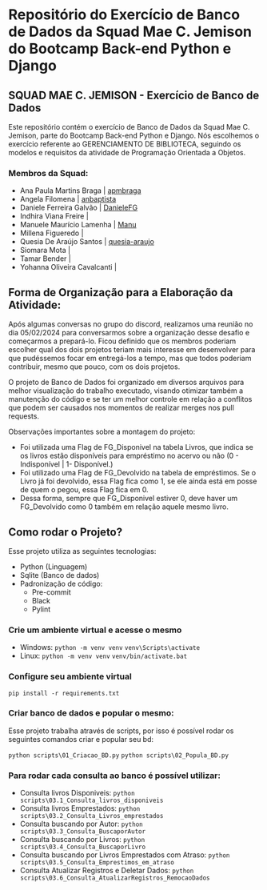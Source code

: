 # Repositório do Exercício de Banco de Dados da Squad Mae C. Jemison do Bootcamp Back-end Python e Django

## SQUAD MAE C. JEMISON - Exercício de Banco de Dados

Este repositório contém o exercício de Banco de Dados da Squad Mae C. Jemison, parte do Bootcamp Back-end Python e Django. Nós escolhemos o exercício referente ao GERENCIAMENTO DE BIBLIOTECA, seguindo os modelos e requisitos da atividade de Programação Orientada a Objetos.

### Membros da Squad:

- Ana Paula Martins Braga | [apmbraga](https://github.com/apmbraga)
- Angela Filomena | [anbaptista](https://github.com/anbaptista/)
- Daniele Ferreira Galvão | [DanieleFG](https://github.com/DanieleFG)
- Indhira Viana Freire |
- Manuele Maurício Lamenha | [Manu](https://github.com/Manu3052)
- Millena Figueredo |
- Quesia De Araújo Santos | [quesia-araujo](https://github.com/quesia-araujo)
- Siomara Mota |
- Tamar Bender |
- Yohanna Oliveira Cavalcanti |

## Forma de Organização para a Elaboração da Atividade:
Após algumas conversas no grupo do discord, realizamos uma reunião no dia 05/02/2024 para conversarmos sobre a organização desse desafio e começarmos a prepará-lo. Ficou definido que os membros poderiam escolher qual dos dois projetos teriam mais interesse em desenvolver para que pudéssemos focar em entregá-los a tempo, mas que todos poderiam contribuir, mesmo que pouco, com os dois projetos.

O projeto de Banco de Dados foi organizado em diversos arquivos para melhor visualização do trabalho executado, visando otimizar também a manutenção do código e se ter um melhor controle em relação a conflitos que podem ser causados nos momentos de realizar merges nos pull requests.

Observações importantes sobre a montagem do projeto:
- Foi utilizada uma Flag de FG_Disponivel na tabela Livros, que indica se os livros estão disponíveis para empréstimo no acervo ou não (0 - Indisponível | 1- Disponível.)
- Foi utilizado uma Flag de FG_Devolvido na tabela de empréstimos. Se o Livro já foi devolvido, essa Flag fica como 1, se ele ainda está em posse de quem o pegou, essa Flag fica em 0.
- Dessa forma, sempre que FG_Disponivel estiver 0, deve haver um FG_Devolvido como 0 também em relação aquele mesmo livro.


## Como rodar o Projeto?
Esse projeto utiliza as seguintes tecnologias:
- Python (Linguagem)
- Sqlite (Banco de dados)
- Padronização de código:
  - Pre-commit
  - Black
  - Pylint
### Crie um ambiente virtual e acesse o mesmo
- Windows:
   `python -m venv venv`
    `venv\Scripts\activate`
- Linux:
   `python -m venv venv`
    `venv/bin/activate.bat`

### Configure seu ambiente virtual
`pip install -r requirements.txt`

### Criar banco de dados e popular o mesmo:

Esse projeto trabalha através de scripts, por isso é possível rodar os seguintes comandos criar e popular seu bd:

`python scripts\01_Criacao_BD.py`
`python scripts\02_Popula_BD.py`

### Para rodar cada consulta ao banco é possível utilizar:

- Consulta livros Disponiveis: `python scripts\03.1_Consulta_livros_disponiveis`
- Consulta livros Emprestados: `python scripts\03.2_Consulta_Livros_emprestados`
- Consulta buscando por Autor: `python scripts\03.3_Consulta_BuscaporAutor`
- Consulta buscando por Livros: `python scripts\03.4_Consulta_BuscaporLivro`
- Consulta buscando por Livros Emprestados com Atraso: `python scripts\03.5_Consulta_Emprestimos_em_atraso`
- Consulta Atualizar Registros e Deletar Dados: `python scripts\03.6_Consulta_AtualizarRegistros_RemocaoDados`
